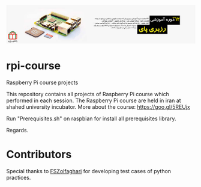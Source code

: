 [![10Th Raspberry Pi Course](12Th_Raspberry_Pi_Course.jpg)](https://evnd.co/zUuk7)
# rpi-course
Raspberry Pi course projects

This repository contains all projects of Raspberry Pi course which performed in each session.
The Raspberry Pi course are held in iran at shahed university incubator.
More about the course: https://goo.gl/5REUjx

Run "Prerequisites.sh" on raspbian for install all prerequisites library.

Regards.

# Contributors
Special thanks to [FSZolfaghari](https://github.com/FSZolfaghari) for developing test cases of python practices.
